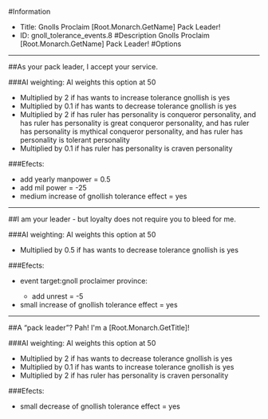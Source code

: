 #Information
 - Title: Gnolls Proclaim [Root.Monarch.GetName] Pack Leader!
 - ID: gnoll_tolerance_events.8
#Description
Gnolls Proclaim [Root.Monarch.GetName] Pack Leader!
#Options

___
##As your pack leader, I accept your service.

###AI weighting:
AI weights this option at 50
 - Multiplied by 2 if has wants to increase tolerance gnollish is yes
 - Multiplied by 0.1 if has wants to decrease tolerance gnollish is yes
 - Multiplied by 2 if has ruler has personality is conqueror personality, and has ruler has personality is great conqueror personality, and has ruler has personality is mythical conqueror personality, and has ruler has personality is tolerant personality
 - Multiplied by 0.1 if has ruler has personality is craven personality


###Efects:<ul><li>add yearly manpower = 0.5</li><li>add mil power = -25</li><li>medium increase of gnollish tolerance effect = yes</li></ul>

___
##I am your leader - but loyalty does not require you to bleed for me.

###AI weighting:
AI weights this option at 50
 - Multiplied by 0.5 if has wants to decrease tolerance gnollish is yes


###Efects:<ul><li>event target:gnoll proclaimer province:</li><ul><li>add unrest = -5</li></ul><li>small increase of gnollish tolerance effect = yes</li></ul>

___
##A “pack leader”? Pah! I'm a [Root.Monarch.GetTitle]!

###AI weighting:
AI weights this option at 50
 - Multiplied by 2 if has wants to decrease tolerance gnollish is yes
 - Multiplied by 0.1 if has wants to increase tolerance gnollish is yes
 - Multiplied by 2 if has ruler has personality is craven personality


###Efects:<ul><li>small decrease of gnollish tolerance effect = yes</li></ul>

